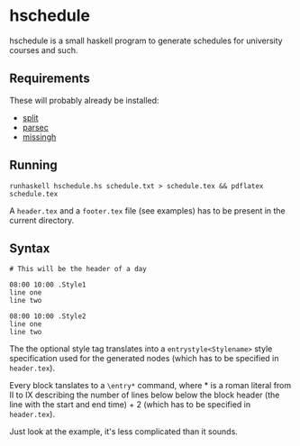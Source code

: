 hschedule
=========

hschedule is a small haskell program to generate schedules for university
courses and such.

Requirements
------------

These will probably already be installed:

 * [split](http://hackage.haskell.org/packages/archive/split/latest/doc/html/Data-List-Split.html)
 * [parsec](http://hackage.haskell.org/package/parsec-3.1.3)
 * [missingh](http://hackage.haskell.org/package/MissingH-1.1.0.3)

Running
-------

    runhaskell hschedule.hs schedule.txt > schedule.tex && pdflatex schedule.tex

A `header.tex` and a `footer.tex` file (see examples) has to be present in the
current directory.

Syntax
------

```
# This will be the header of a day

08:00 10:00 .Style1
line one
line two

08:00 10:00 .Style2
line one
line two
```

The the optional style tag translates into a `entrystyle<Stylename>` style
specification used for the generated nodes (which has to be specified in
`header.tex`).

Every block tanslates to a `\entry*` command, where * is a roman literal from II
to IX describing the number of lines below below the block header (the line with
the start and end time) + 2 (which has to be specified in `header.tex`).

Just look at the example, it's less complicated than it sounds.
